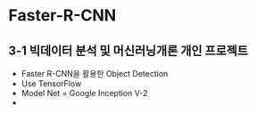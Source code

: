 # Faster-R-CNN
## 3-1 빅데이터 분석 및 머신러닝개론 개인 프로젝트
* Faster R-CNN을 활용한 Object Detection
* Use TensorFlow
* Model Net = Google Inception V-2
* 
